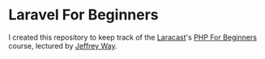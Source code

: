 # Laravel For Beginners

I created this repository to keep track of the [Laracast](https://laracasts.com)'s [PHP For Beginners](https://laracasts.com/series/laravel-8-from-scratch) course, lectured by [Jeffrey Way](https://github.com/jeffreyWay).
